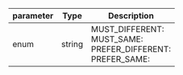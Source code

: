 | parameter | Type | Description |
| ----------- | ----------- |----------- |
| enum  |  string  | MUST_DIFFERENT: <br/>MUST_SAME: <br/>PREFER_DIFFERENT: <br/>PREFER_SAME:   |